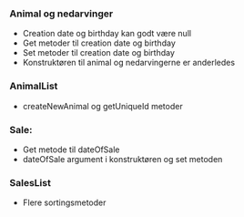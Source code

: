 ### Animal og nedarvinger
- Creation date og birthday kan godt være null
- Get metoder til creation date og birthday
- Set metoder til creation date og birthday
- Konstruktøren til animal og nedarvingerne er anderledes

### AnimalList
- createNewAnimal og getUniqueId metoder

### Sale:
- Get metode til dateOfSale
- dateOfSale argument i konstruktøren og set metoden

### SalesList
- Flere sortingsmetoder